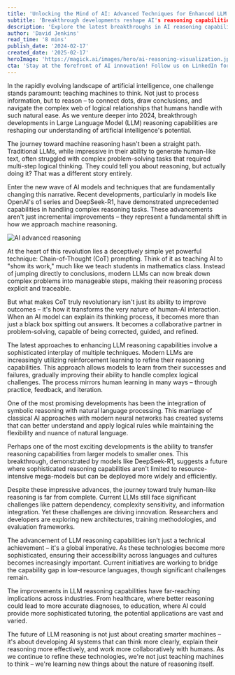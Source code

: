 ```yaml
---
title: 'Unlocking the Mind of AI: Advanced Techniques for Enhanced LLM Reasoning'
subtitle: 'Breakthrough developments reshape AI's reasoning capabilities'
description: 'Explore the latest breakthroughs in AI reasoning capabilities, from Chain-of-Thought prompting to advanced reinforcement learning techniques. Discover how new developments are transforming LLMs from simple text generators into sophisticated reasoning partners, and what this means for the future of artificial intelligence.'
author: 'David Jenkins'
read_time: '8 mins'
publish_date: '2024-02-17'
created_date: '2025-02-17'
heroImage: 'https://magick.ai/images/hero/ai-reasoning-visualization.jpg'
cta: 'Stay at the forefront of AI innovation! Follow us on LinkedIn for regular insights into groundbreaking developments in artificial intelligence and be part of the conversation shaping the future of technology.'
---
```


In the rapidly evolving landscape of artificial intelligence, one challenge stands paramount: teaching machines to think. Not just to process information, but to reason – to connect dots, draw conclusions, and navigate the complex web of logical relationships that humans handle with such natural ease. As we venture deeper into 2024, breakthrough developments in Large Language Model (LLM) reasoning capabilities are reshaping our understanding of artificial intelligence's potential.

The journey toward machine reasoning hasn't been a straight path. Traditional LLMs, while impressive in their ability to generate human-like text, often struggled with complex problem-solving tasks that required multi-step logical thinking. They could tell you about reasoning, but actually doing it? That was a different story entirely.

Enter the new wave of AI models and techniques that are fundamentally changing this narrative. Recent developments, particularly in models like OpenAI's o1 series and DeepSeek-R1, have demonstrated unprecedented capabilities in handling complex reasoning tasks. These advancements aren't just incremental improvements – they represent a fundamental shift in how we approach machine reasoning.

![AI advanced reasoning](https://magick.ai/images/ai-reasoning.jpg)

At the heart of this revolution lies a deceptively simple yet powerful technique: Chain-of-Thought (CoT) prompting. Think of it as teaching AI to "show its work," much like we teach students in mathematics class. Instead of jumping directly to conclusions, modern LLMs can now break down complex problems into manageable steps, making their reasoning process explicit and traceable.

But what makes CoT truly revolutionary isn't just its ability to improve outcomes – it's how it transforms the very nature of human-AI interaction. When an AI model can explain its thinking process, it becomes more than just a black box spitting out answers. It becomes a collaborative partner in problem-solving, capable of being corrected, guided, and refined.

The latest approaches to enhancing LLM reasoning capabilities involve a sophisticated interplay of multiple techniques. Modern LLMs are increasingly utilizing reinforcement learning to refine their reasoning capabilities. This approach allows models to learn from their successes and failures, gradually improving their ability to handle complex logical challenges. The process mirrors human learning in many ways – through practice, feedback, and iteration.

One of the most promising developments has been the integration of symbolic reasoning with natural language processing. This marriage of classical AI approaches with modern neural networks has created systems that can better understand and apply logical rules while maintaining the flexibility and nuance of natural language.

Perhaps one of the most exciting developments is the ability to transfer reasoning capabilities from larger models to smaller ones. This breakthrough, demonstrated by models like DeepSeek-R1, suggests a future where sophisticated reasoning capabilities aren't limited to resource-intensive mega-models but can be deployed more widely and efficiently.

Despite these impressive advances, the journey toward truly human-like reasoning is far from complete. Current LLMs still face significant challenges like pattern dependency, complexity sensitivity, and information integration. Yet these challenges are driving innovation. Researchers and developers are exploring new architectures, training methodologies, and evaluation frameworks.

The advancement of LLM reasoning capabilities isn't just a technical achievement – it's a global imperative. As these technologies become more sophisticated, ensuring their accessibility across languages and cultures becomes increasingly important. Current initiatives are working to bridge the capability gap in low-resource languages, though significant challenges remain.

The improvements in LLM reasoning capabilities have far-reaching implications across industries. From healthcare, where better reasoning could lead to more accurate diagnoses, to education, where AI could provide more sophisticated tutoring, the potential applications are vast and varied.

The future of LLM reasoning is not just about creating smarter machines – it's about developing AI systems that can think more clearly, explain their reasoning more effectively, and work more collaboratively with humans. As we continue to refine these technologies, we're not just teaching machines to think – we're learning new things about the nature of reasoning itself.